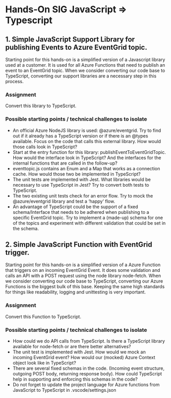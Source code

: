 # Hands-On SIG JavaScript => Typescript
## 1. Simple JavaScript Support Library for publishing Events to Azure EventGrid topic. 
Starting point for this hands-on is a simplified version of a Javascript library used at a customer. It is used for all Azure Functions that need to publish an event to an EventGrid topic.
When we consider converting our code base to TypeScript, converting our support libraries are a necessary step in this process.

### Assignment
Convert this library to TypeScript.

### Possible starting points / technical challenges to isolate
-	An official Azure NodeJS library is used: @azure/eventgrid. Try to find out if it already has a TypeScript version or if there is an @types available. Focus on the code that calls this external library. How would those calls look in TypeScript?
-	Start at the entry function for this library: publishEventToEventGridTopic. How would the interface look in TypeScript? And the interfaces for the internal functions that are called in the follow-up?
-	eventtopic.js contains an Enum and a Map that works as a connection cache. How would those two be implemented in TypeScript?
-	The unit tests are implemented with Jest. What libraries would be necessary to use TypeScript in Jest? Try to convert both tests to TypeScript.
-	The two existing unit tests check for an error flow. Try to mock the @azure/eventgrid library and test a ‘happy’ flow.
-	An advantage of TypeScript could be the support of a fixed schema/Interface that needs to be adhered when publishing to a specific EventGrid topic. Try to implement a (made-up) schema for one of the topics and experiment with different validation that could be set in the schema.
 
## 2. Simple JavaScript Function with EventGrid trigger. 
Starting point for this hands-on is a simplified version of a Azure Function that triggers on an incoming EventGrid Event. It does some validation and calls an API with a POST request using the node library node-fetch.
When we consider converting our code base to TypeScript, converting our Azure Functions is the biggest bulk of this base. Keeping the same high standards for things like readability, logging and unittesting is very important.

### Assignment
Convert this Function to TypeScript.

### Possible starting points / technical challenges to isolate
-	How could we do API calls from TypeScript. Is there a TypeScript library available for node-fetch or are there better alternatives?
-	The unit test is implemented with Jest. How would we mock an incoming EventGrid event? How would our (mocked) Azure Context object look like in TypeScript? 
-	There are several fixed schemas in the code. (Incoming event structure, outgoing POST body, returning response body). How could TypeScript help in supporting and enforcing this schemas in the code?
-   Do not forget to update the project language for Azure functions from JavaScript to TypeScript in .vscode/settings.json

